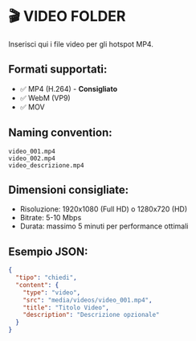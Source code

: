 # 🎬 VIDEO FOLDER

Inserisci qui i file video per gli hotspot MP4.

## Formati supportati:
- ✅ MP4 (H.264) - **Consigliato**
- ✅ WebM (VP9)
- ✅ MOV

## Naming convention:
```
video_001.mp4
video_002.mp4
video_descrizione.mp4
```

## Dimensioni consigliate:
- Risoluzione: 1920x1080 (Full HD) o 1280x720 (HD)
- Bitrate: 5-10 Mbps
- Durata: massimo 5 minuti per performance ottimali

## Esempio JSON:
```json
{
  "tipo": "chiedi",
  "content": {
    "type": "video",
    "src": "media/videos/video_001.mp4",
    "title": "Titolo Video",
    "description": "Descrizione opzionale"
  }
}
```

